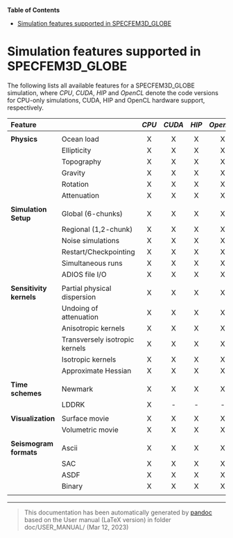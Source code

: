 **Table of Contents**

- [Simulation features supported in SPECFEM3D_GLOBE](#simulation-features-supported-in-specfem3d_globe)

Simulation features supported in SPECFEM3D_GLOBE
================================================

The following lists all available features for a SPECFEM3D_GLOBE simulation, where *CPU*, *CUDA*, *HIP* and *OpenCL* denote the code versions for CPU-only simulations, CUDA, HIP and OpenCL hardware support, respectively.

| **Feature**             |                                | *CPU* | *CUDA* | *HIP* | *OpenCL* |
|:------------------------|:-------------------------------|:-----:|:------:|:-----:|:--------:|
|                         |                                |       |        |       |          |
| **Physics**             | Ocean load                     |   X   |   X    |   X   |    X     |
|                         | Ellipticity                    |   X   |   X    |   X   |    X     |
|                         | Topography                     |   X   |   X    |   X   |    X     |
|                         | Gravity                        |   X   |   X    |   X   |    X     |
|                         | Rotation                       |   X   |   X    |   X   |    X     |
|                         | Attenuation                    |   X   |   X    |   X   |    X     |
|                         |                                |       |        |       |          |
| **Simulation Setup**    | Global (6-chunks)              |   X   |   X    |   X   |    X     |
|                         | Regional (1,2-chunk)           |   X   |   X    |   X   |    X     |
|                         | Noise simulations              |   X   |   X    |   X   |    X     |
|                         | Restart/Checkpointing          |   X   |   X    |   X   |    X     |
|                         | Simultaneous runs              |   X   |   X    |   X   |    X     |
|                         | ADIOS file I/O                 |   X   |   X    |   X   |    X     |
|                         |                                |       |        |       |          |
| **Sensitivity kernels** | Partial physical dispersion    |   X   |   X    |   X   |    X     |
|                         | Undoing of attenuation         |   X   |   X    |   X   |    X     |
|                         | Anisotropic kernels            |   X   |   X    |   X   |    X     |
|                         | Transversely isotropic kernels |   X   |   X    |   X   |    X     |
|                         | Isotropic kernels              |   X   |   X    |   X   |    X     |
|                         | Approximate Hessian            |   X   |   X    |   X   |    X     |
|                         |                                |       |        |       |          |
| **Time schemes**        | Newmark                        |   X   |   X    |   X   |    X     |
|                         | LDDRK                          |   X   |   \-   |  \-   |    \-    |
|                         |                                |       |        |       |          |
| **Visualization**       | Surface movie                  |   X   |   X    |   X   |    X     |
|                         | Volumetric movie               |   X   |   X    |   X   |    X     |
|                         |                                |       |        |       |          |
| **Seismogram formats**  | Ascii                          |   X   |   X    |   X   |    X     |
|                         | SAC                            |   X   |   X    |   X   |    X     |
|                         | ASDF                           |   X   |   X    |   X   |    X     |
|                         | Binary                         |   X   |   X    |   X   |    X     |
|                         |                                |       |        |       |          |

-----
> This documentation has been automatically generated by [pandoc](http://www.pandoc.org)
> based on the User manual (LaTeX version) in folder doc/USER_MANUAL/
> (Mar 12, 2023)

